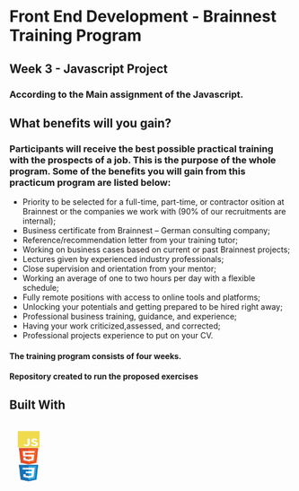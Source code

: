 # Front End Development - Brainnest Training Program 

## Week 3 - Javascript Project




### According to the Main assignment of the Javascript. 



## What benefits will you gain?

### Participants will receive the best possible practical training with the prospects of a job. This is the purpose of the whole program. Some of the benefits you will gain from this practicum program are listed below:

* Priority to be selected for a full-time, part-time, or contractor osition at Brainnest or the companies we work with (90% of our recruitments are internal);
* Business certificate from Brainnest – German consulting company;
* Reference/recommendation letter from your training tutor;
* Working on business cases based on current or past Brainnest projects;
* Lectures given by experienced industry professionals;
* Close supervision and orientation from your mentor;
* Working an average of one to two hours per day with a flexible schedule;
* Fully remote positions with access to online tools and platforms;
* Unlocking your potentials and getting prepared to be hired right away;
* Professional business training, guidance, and experience;
* Having your work criticized,assessed, and corrected;
* Professional projects experience to put on your CV.

#### The training program consists of four weeks.

#### Repository created to run the proposed exercises

## Built With

<code>
  <img align="center" alt="Ane-Js" height="30" width="40" src="https://raw.githubusercontent.com/devicons/devicon/master/icons/javascript/javascript-plain.svg">
  <img align="center" alt="Ane-HTML" height="30" width="40" src="https://raw.githubusercontent.com/devicons/devicon/master/icons/html5/html5-original.svg">
  <img align="center" alt="Ane-CSS" height="30" width="40" src="https://raw.githubusercontent.com/devicons/devicon/master/icons/css3/css3-original.svg">
</code>


